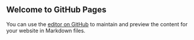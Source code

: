 ## Welcome to GitHub Pages

You can use the [editor on GitHub](https://github.com/Abhisavadiya/webcam/edit/master/README.md) to maintain and preview the content for your website in Markdown files.
